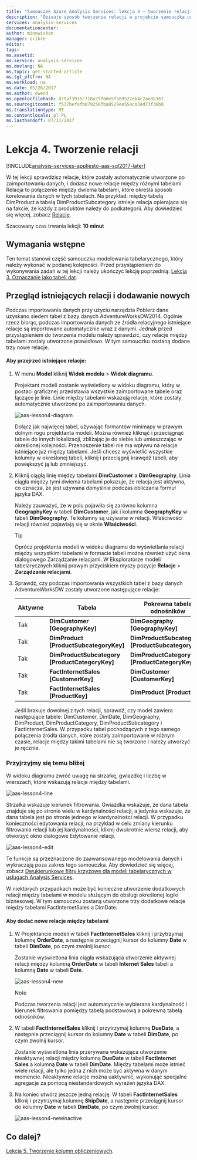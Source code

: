 ```yaml
---
title: "Samouczek Azure Analysis Services: lekcja 4 — tworzenie relacji | Microsoft Docs"
description: "Opisuje sposób tworzenia relacji w projekcie samouczka usług Azure Analysis Services."
services: analysis-services
documentationcenter: 
author: minewiskan
manager: erikre
editor: 
tags: 
ms.assetid: 
ms.service: analysis-services
ms.devlang: NA
ms.topic: get-started-article
ms.tgt_pltfrm: NA
ms.workload: na
ms.date: 05/26/2017
ms.author: owend
ms.openlocfilehash: d79af3915c718a79f60e5f589527eb4c2ae8b367
ms.sourcegitcommit: f537befafb079256fba0529ee554c034d73f36b0
ms.translationtype: MT
ms.contentlocale: pl-PL
ms.lasthandoff: 07/11/2017
---
```

# <a name="lesson-4-create-relationships"></a>Lekcja 4. Tworzenie relacji

[!INCLUDE[analysis-services-appliesto-aas-sql2017-later](../../../includes/analysis-services-appliesto-aas-sql2017-later.md)]

W tej lekcji sprawdzisz relacje, które zostały automatycznie utworzone po zaimportowaniu danych, i dodasz nowe relacje między różnymi tabelami. Relacja to połączenie między dwiema tabelami, które określa sposób korelowania danych w tych tabelach. Na przykład: między tabelą DimProduct a tabelą DimProductSubcategory istnieje relacja opierająca się na fakcie, że każdy z produktów należy do podkategorii. Aby dowiedzieć się więcej, zobacz [Relacje](https://docs.microsoft.com/sql/analysis-services/tabular-models/relationships-ssas-tabular).
  
Szacowany czas trwania lekcji: **10 minut**  
  
## <a name="prerequisites"></a>Wymagania wstępne  
Ten temat stanowi część samouczka modelowania tabelarycznego, który należy wykonać w podanej kolejności. Przed przystąpieniem do wykonywania zadań w tej lekcji należy ukończyć lekcję poprzednią: [Lekcja 3. Oznaczanie jako tabeli dat](../tutorials/aas-lesson-3-mark-as-date-table.md). 
  
## <a name="review-existing-relationships-and-add-new-relationships"></a>Przegląd istniejących relacji i dodawanie nowych  
Podczas importowania danych przy użyciu narzędzia Pobierz dane uzyskano siedem tabel z bazy danych AdventureWorksDW2014. Ogólnie rzecz biorąc, podczas importowania danych ze źródła relacyjnego istniejące relacje są importowane automatycznie wraz z danymi. Jednak przed przystąpieniem do tworzenia modelu należy sprawdzić, czy relacje między tabelami zostały utworzone prawidłowo. W tym samouczku zostaną dodane trzy nowe relacje.  
  
#### <a name="to-review-existing-relationships"></a>Aby przejrzeć istniejące relacje:  
  
1.  W menu **Model** kliknij **Widok modelu** > **Widok diagramu**.  

    Projektant modeli zostanie wyświetlony w widoku diagramu, który w postaci graficznej przedstawia wszystkie zaimportowane tabele oraz łączące je linie. Linie między tabelami wskazują relacje, które zostały automatycznie utworzone po zaimportowaniu danych.
    
    ![aas-lesson4-diagram](../tutorials/media/aas-lesson4-diagram.png)
  
    Dołącz jak najwięcej tabel, używając formantów minimapy w prawym dolnym rogu projektanta modeli. Można również kliknąć i przeciągnąć tabele do innych lokalizacji, zbliżając je do siebie lub umieszczając w określonej kolejności. Przenoszenie tabel nie ma wpływu na relacje istniejące już między tabelami. Jeśli chcesz wyświetlić wszystkie kolumny w określonej tabeli, kliknij i przeciągnij krawędź tabeli, aby powiększyć ją lub zmniejszyć.  
  
2.  Kliknij ciągłą linię między tabelami **DimCustomer** a **DimGeography**. Linia ciągła między tymi dwiema tabelami pokazuje, że relacja jest aktywna, co oznacza, że jest używana domyślnie podczas obliczania formuł języka DAX.  
  
    Należy zauważyć, że w polu pojawiła się zarówno kolumna **GeographyKey** w tabeli **DimCustomer**, jak i kolumna **GeographyKey** w tabeli **DimGeography**. Te kolumny są używane w relacji. Właściwości relacji również pojawiają się w oknie **Właściwości**.  
  
    > [!TIP]  
    > Oprócz projektanta modeli w widoku diagramu do wyświetlania relacji między wszystkimi tabelami w formacie tabeli można również użyć okna dialogowego Zarządzanie relacjami. W Eksploratorze modeli tabelarycznych kliknij prawym przyciskiem myszy pozycje **Relacje** > **Zarządzanie relacjami**.
  
3.  Sprawdź, czy podczas importowania wszystkich tabel z bazy danych AdventureWorksDW zostały utworzone następujące relacje:  
  
    |Aktywne|Tabela|Pokrewna tabela odnośników|  
    |----------|---------|------------------------|  
    |Tak|**DimCustomer [GeographyKey]**|**DimGeography [GeographyKey]**|  
    |Tak|**DimProduct [ProductSubcategoryKey]**|**DimProductSubcategory [ProductSubcategoryKey]**|  
    |Tak|**DimProductSubcategory [ProductCategoryKey]**|**DimProductCategory [ProductCategoryKey]**|  
    |Tak|**FactInternetSales [CustomerKey]**|**DimCustomer [CustomerKey]**|  
    |Tak|**FactInternetSales [ProductKey]**|**DimProduct [ProductKey]**|  
  
    Jeśli brakuje dowolnej z tych relacji, sprawdź, czy model zawiera następujące tabele: DimCustomer, DimDate, DimGeography, DimProduct, DimProductCategory, DimProductSubcategory i FactInternetSales. W przypadku tabel pochodzących z tego samego połączenia źródła danych, które zostały zaimportowane w różnym czasie, relacje między takimi tabelami nie są tworzone i należy utworzyć je ręcznie.  

### <a name="take-a-closer-look"></a>Przyjrzyjmy się temu bliżej
W widoku diagramu zwróć uwagę na strzałkę, gwiazdkę i liczbę w wierszach, które wskazują relacje między tabelami.

![aas-lesson4-line](../tutorials/media/aas-lesson4-line.png)

Strzałka wskazuje kierunek filtrowania. Gwiazdka wskazuje, że dana tabela znajduje się po stronie wielu w kardynalności relacji, a jedynka wskazuje, że dana tabela jest po stronie jednego w kardynalności relacji. W przypadku konieczności edytowania relacji, na przykład w celu zmiany kierunku filtrowania relacji lub jej kardynalności, kliknij dwukrotnie wiersz relacji, aby otworzyć okno dialogowe Edytowanie relacji.

![aas-lesson4-edit](../tutorials/media/aas-lesson4-edit.png)

Te funkcje są przeznaczone do zaawansowanego modelowania danych i wykraczają poza zakres tego samouczka. Aby dowiedzieć się więcej, zobacz [Dwukierunkowe filtry krzyżowe dla modeli tabelarycznych w usługach Analysis Services](https://docs.microsoft.com/sql/analysis-services/tabular-models/bi-directional-cross-filters-tabular-models-analysis-services).

W niektórych przypadkach może być konieczne utworzenie dodatkowych relacji między tabelami w modelu służącym do obsługi określonej logiki biznesowej. W tym samouczku zostaną utworzone trzy dodatkowe relacje między tabelami FactInternetSales a DimDate.  
  
#### <a name="to-add-new-relationships-between-tables"></a>Aby dodać nowe relacje między tabelami  
  
1.  W Projektancie modeli w tabeli **FactInternetSales** kliknij i przytrzymaj kolumnę **OrderDate**, a następnie przeciągnij kursor do kolumny **Date** w tabeli **DimDate**, po czym zwolnij kursor.  

    Zostanie wyświetlona linia ciągła wskazująca utworzenie aktywnej relacji między kolumną **OrderDate** w tabeli **Internet Sales** tabeli a kolumną **Date** w tabeli **Date**. 
  
      ![aas-lesson4-new](../tutorials/media/aas-lesson4-new.png) 
  
    > [!NOTE]  
    > Podczas tworzenia relacji jest automatycznie wybierana kardynalność i kierunek filtrowania pomiędzy tabelą podstawową a pokrewną tabelą odnośników.  
  
2.  W tabeli **FactInternetSales** kliknij i przytrzymaj kolumnę **DueDate**, a następnie przeciągnij kursor do kolumny **Date** w tabeli **DimDate**, po czym zwolnij kursor.  
  
    Zostanie wyświetlona linia przerywana wskazująca utworzenie nieaktywnej relacji między kolumną **DueDate** w tabeli **FactInternet Sales** a kolumną **Date** w tabeli **DimDate**. Między tabelami może istnieć wiele relacji, ale tylko jedna z nich może być aktywna w danym momencie. Nieaktywne relacje można uaktywnić, wykonując specjalne agregacje za pomocą niestandardowych wyrażeń języka DAX.  
  
3.  Na koniec utwórz jeszcze jedną relację. W tabeli **FactInternetSales** kliknij i przytrzymaj kolumnę **ShipDate**, a następnie przeciągnij kursor do kolumny **Date** w tabeli **DimDate**, po czym zwolnij kursor.  
    
     ![aas-lesson4-newinactive](../tutorials/media/aas-lesson4-newinactive.png)
  
## <a name="whats-next"></a>Co dalej?
[Lekcja 5. Tworzenie kolumn obliczeniowych](../tutorials/aas-lesson-5-create-calculated-columns.md).
  
  
  
